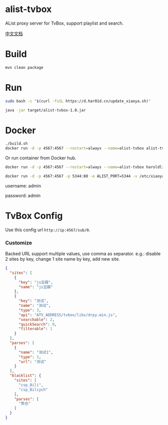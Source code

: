 # alist-tvbox
AList proxy server for TvBox, support playlist and search.

[中文文档](doc/README_zh.md)

# Build
```bash
mvn clean package
```

# Run
```bash
sudo bash -c "$(curl -fsSL https://d.har01d.cn/update_xiaoya.sh)"
```
```bash
java -jar target/alist-tvbox-1.0.jar
```

# Docker
```bash
./build.sh
docker run -d -p 4567:4567 --restart=always --name=alist-tvbox alist-tvbox
```
Or run container from Docker hub.
```bash
docker run -d -p 4567:4567 --restart=always --name=alist-tvbox haroldli/alist-tvbox
```
```bash
docker run -d -p 4567:4567 -p 5344:80 -e ALIST_PORT=5344 -v /etc/xiaoya:/data --restart=always --name=xiaoya-tvbox haroldli/xiaoya-tvbox:latest
```
username: admin

password: admin

# TvBox Config
Use this config url `http://ip:4567/sub/0`.

### Customize
Backed URL support multiple values, use comma as separator.
e.g.: disable 2 sites by key, change 1 site name by key, add new site.
```json
{
  "sites": [
    {
      "key": "js豆瓣",
      "name": "js豆瓣"
    },
    {
      "key": "测试",
      "name": "测试",
      "type": 3,
      "api": "ATV_ADDRESS/tvbox/libs/drpy.min.js",
      "searchable": 2,
      "quickSearch": 0,
      "filterable": 1
    }
  ],
  "parses": [
    {
      "name": "测试1",
      "type": 3,
      "url": "测试"
    }
  ],
  "blacklist": {
    "sites": [
      "csp_Bili",
      "csp_Biliych"
    ],
    "parses": [
      "聚合"
    ]
  }
}
```
